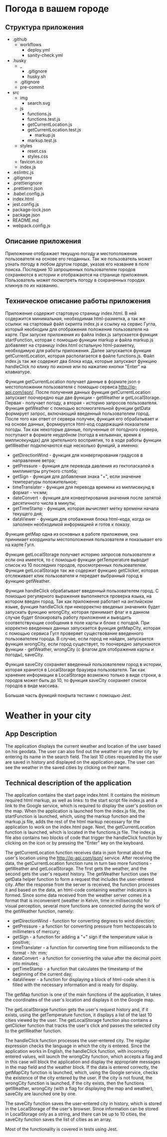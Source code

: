 # Погода в вашем городе

## Структура приложения

- .github
  - workflows
    - deploy.yml
    - sanity-check.yml
- .husky
  - \_
    - .gitignore
    - husky.sh
  - .gitignore
  - pre-commit
- src
  - img
    - search.svg
  - js
    - functions.js
    - functions.test.js
    - getCurrentLocation.js
    - getCurrentLocation.test.js
      - markup.js
    - markup.test.js
  - styles
    - reset.css
    - styles.css
  - favicon.ico
  - index.js
- .eslintrc.js
- .gitignore
- .prettierignore
- .prettierrc.json
- .babel.config.js
- index.html
- jest.config.js
- package-lock.json
- package.json
- README.md
- webpack.config.js

## Описание приложения

Приложение отображает текущую погоду и местоположение пользователя на основе его геоданных. Так же пользователь может узнать погоду в любом другом городе, указав его название в поле поиска. Последние 10 запрошенных пользователем городов сохраняются в истории и отображаются на странице приложения. Пользователь может посмотреть погоду в сохраненных городах кликнув по их названию.

## Техническое описание работы приложения

Приложение содержит стартовую страницу index.html. В ней содержится минимальная, необходимая html-разметка, а так же ссылки: на стартовый файл скрипта index.js и ссылку на сервис Гугла, который необходим для отображения положения пользователя на карте. При запуске приложения из файла index.js запускается функция startFunction, которая с помощью функции markup и файла markup.js добавляет на страницу index.html остальную html-разметку, необходимую для работы приложения. Далее запускается функция getCurrentLocation, которая располагается в файле functions.js. Файл index.js так же содержит два блока кода, которые запускают функцию handleClick по клику по иконке или по нажатию кнопки "Enter" на клавиатуре.

Функция getCurrentLocation получает данные в формате json о местоположении пользователя с помощью сервиса http://ip-api.com/json/. После получения данных функция getCurrentLocation запускает поочередно еще две функции - getWeather и getLocalStorage. Первая - получает погоду, а вторая - историю запросов пользователя.
Функция getWeather с помощью вспомогательной функции getData формирует запрос, включающий введенный пользователем город. После того как ответ от сервера получен, функция его обрабатывает и на основе данных, формируется html-код содержащий показатели погоды. Так как некоторые данные, полученные от погодного сервера, поступают в формате неудобном (погода в кельвинах, время в миллисекундах) для зрительного восприятия, то в ходе работы функции getWeather подключаются еще несколько функций, а именно:

- getDirectionWind - функция для конвертирования градусов в направление ветра;
- getPressure - функция для перевода давления из гектопаскалей в миллиметры ртутного столба;
- getSign - функция для добавления знака "+", если значение температуры положительное;
- timeTranslater - функция для перевода времени из миллисекунд в формат - чч:мм;
- dateConvert - функция для конвертирования значения после запятой десятичного числа в минуты;
- getTimeStamp - функция, которая вычисляет метку времени начала текущего дня;
- dataViewer - функция для отобажения блока html-кода, когда он заполнен необходимой информацией и готов к показу.

Функция getMap одна из основных в работе приложения, она принимает координаты местоположения пользователя и показывает его на карте Гугл.

Функция getLocalStorage получает историю запросов пользователя и если она имеется, то с помощью функции getTemperature выводит список из 10 последних городов, просмотренных пользователем. Функция getLocalStorage так же содержит функцию getClicker, которая отслеживает клик пользователя и передает выбранный город в функцию getWeather.

Функция handleClick обрабатывает введенный пользователем город. С помощью регулярного выражения выполняется проверка языка, на котором введен город. Так как приложение работает на английском языке, функция handleClick при некорректно введеных значениях будет запускать функцию wrongCity, которая принимает флаг и в данном случае будет блокировать работу приложения и выводить соответствующие сообщения в поле карты и блоке с погодой. При корректно введенных данных запускается функция getMapCity, которая с помощью сервиса Гугл проверяет существование введенного пользователем города. В случае, если город не найден, запускается функция wrongCity, если город существует, то поочередно запускаются функции - getWeather, wrongCity (с флагом для отображения карты и погоды), saveCity.

Функция saveCity сохраняет введенный пользователем город в истории, которая хранится в LocalStorage браузера пользователя. Так как хранение информации в LocalStorage возможно только в виде строки, а городов может быть до 10, то функция saveCity сохраняет список городов в виде массива.

Большая часть функций покрыта тестами с помощью Jest.

# Weather in your city

## App Description

The application displays the current weather and location of the user based on his geodata. The user can also find out the weather in any other city by entering its name in the search field. The last 10 cities requested by the user are saved in history and displayed on the application page. The user can see the weather in the saved cities by clicking on their name.

## Technical description of the application

The application contains the start page index.html. It contains the minimum required html markup, as well as links: to the start script file index.js and a link to the Google service, which is required to display the user's position on the map. When the application is launched from the index.js file, the startFunction is launched, which, using the markup function and the markup.js file, adds the rest of the html markup necessary for the application to work on the index.html page. Next, the getCurrentLocation function is launched, which is located in the functions.js file. The index.js file also contains two blocks of code that trigger the handleClick function by clicking on the icon or by pressing the "Enter" key on the keyboard.

The getCurrentLocation function receives data in json format about the user's location using the http://ip-api.com/json/ service. After receiving the data, the getCurrentLocation function runs in turn two more functions - getWeather and getLocalStorage. The first gets the weather, and the second gets the user's request history.
The getWeather function uses the getData helper function to form a request that includes the user-entered city. After the response from the server is received, the function processes it and based on the data, an html-code containing weather indicators is formed. Since some data received from the weather server comes in a format that is inconvenient (weather in Kelvin, time in milliseconds) for visual perception, several more functions are connected during the work of the getWeather function, namely:

- getDirectionWind - function for converting degrees to wind direction;
- getPressure - a function for converting pressure from hectopascals to millimeters of mercury;
- getSign - a function for adding a "+" sign if the temperature value is positive;
- timeTranslater - a function for converting time from milliseconds to the format - hh: mm;
- dateConvert - a function for converting the value after the decimal point into minutes;
- getTimeStamp - a function that calculates the timestamp of the beginning of the current day;
- dataViewer - a function for displaying a block of html-code when it is filled with the necessary information and is ready for display.

The getMap function is one of the main functions of the application, it takes the coordinates of the user's location and displays it on the Google map.

The getLocalStorage function gets the user's request history and, if it exists, using the getTemperature function, it displays a list of the last 10 cities viewed by the user. The getLocalStorage function also contains a getClicker function that tracks the user's click and passes the selected city to the getWeather function.

The handleClick function processes the user-entered city. The regular expression checks the language in which the city is entered. Since the application works in English, the handleClick function, with incorrectly entered values, will launch the wrongCity function, which accepts a flag and in this case will block the application and display the appropriate messages in the map field and the weather block. If the data is entered correctly, the getMapCity function is launched, which, using the Google service, checks the existence of the city entered by the user. If the city is not found, the wrongCity function is launched, if the city exists, then the functions getWeather, wrongCity (with a flag for displaying the map and weather), saveCity are launched one by one.

The saveCity function saves the user-entered city in history, which is stored in the LocalStorage of the user's browser. Since information can be stored in LocalStorage only as a string, and there can be up to 10 cities, the saveCity function saves the list of cities as an array.

Most of the functionality is covered in tests using Jest.
